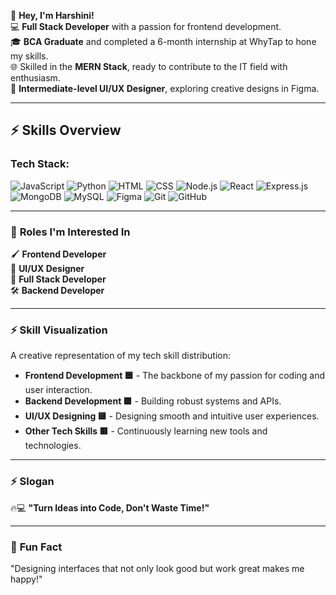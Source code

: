 👋 **Hey, I'm Harshini!**  
💻 **Full Stack Developer** with a passion for frontend development.  
🎓 **BCA Graduate** and completed a 6-month internship at WhyTap to hone my skills.  
🌐 Skilled in the **MERN Stack**, ready to contribute to the IT field with enthusiasm.  
🎨 **Intermediate-level UI/UX Designer**, exploring creative designs in Figma.

---
## ⚡️ Skills Overview  

### **Tech Stack:**  

![JavaScript](https://img.shields.io/badge/JavaScript-F7DF1E?style=for-the-badge&logo=javascript&logoColor=black) 
![Python](https://img.shields.io/badge/Python-3776AB?style=for-the-badge&logo=python&logoColor=white) 
![HTML](https://img.shields.io/badge/HTML-E34F26?style=for-the-badge&logo=html5&logoColor=white) 
![CSS](https://img.shields.io/badge/CSS-1572B6?style=for-the-badge&logo=css3&logoColor=white) 
![Node.js](https://img.shields.io/badge/Node.js-339933?style=for-the-badge&logo=node.js&logoColor=white) 
![React](https://img.shields.io/badge/React-61DAFB?style=for-the-badge&logo=react&logoColor=black) 
![Express.js](https://img.shields.io/badge/Express.js-000000?style=for-the-badge&logo=express&logoColor=white) 
![MongoDB](https://img.shields.io/badge/MongoDB-47A248?style=for-the-badge&logo=mongodb&logoColor=white) 
![MySQL](https://img.shields.io/badge/MySQL-4479A1?style=for-the-badge&logo=mysql&logoColor=white) 
![Figma](https://img.shields.io/badge/Figma-F24E1E?style=for-the-badge&logo=figma&logoColor=white) 
![Git](https://img.shields.io/badge/Git-F05032?style=for-the-badge&logo=git&logoColor=white) 
![GitHub](https://img.shields.io/badge/GitHub-181717?style=for-the-badge&logo=github&logoColor=white)


---

### 🚀 **Roles I'm Interested In**  
🖌️ **Frontend Developer**  
🎨 **UI/UX Designer**  
🌟 **Full Stack Developer**  
🛠️ **Backend Developer**

---

### ⚡️ **Skill Visualization**  
A creative representation of my tech skill distribution:

- **Frontend Development 🟦** - The backbone of my passion for coding and user interaction.  
- **Backend Development 🟩** - Building robust systems and APIs.  
- **UI/UX Designing 🟨** - Designing smooth and intuitive user experiences.  
- **Other Tech Skills 🟥** - Continuously learning new tools and technologies.

---

### ⚡️ **Slogan**  
🔥💻 **"Turn Ideas into Code, Don't Waste Time!"**

---

### 🎉 **Fun Fact**  
"Designing interfaces that not only look good but work great makes me happy!"

